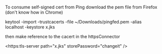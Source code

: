 To consume self-signed cert from Ping download the pem file from Firefox (don't know how in Chrome)

keytool -import -trustcacerts -file ~/Downloads/pingfed.pem -alias localhost -keystore x.jks

then make reference to the cacert in the httpsConnector

<https:tls-server path="x.jks" storePassword="changeit" />

			
